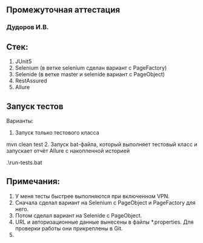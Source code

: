 ## Промежуточная аттестация
### Дудоров И.В.

## Стек:
1. JUnit5
2. Selenium (в ветке selenium сделан вариант с PageFactory)
3. Selenide (в ветке master и selenide вариант с PageObject)
4. RestAssured
5. Allure

## Запуск тестов
Варианты:
1. Запуск только тестового класса

mvn clean test
2. Запуск bat-файла, который выполняет тестовый класс и запускает отчёт Allure с накопленной историей

.\run-tests.bat

## Примечания:
1. У меня тесты быстрее выполняются при включенном VPN.
2. Сначала сделал вариант на Selenium с PageObject и PageFactory для него.
3. Потом сделал вариант на Selenide с PageObject.
4. URL и авторизационные данные вынесены в файлы *.properties. Для проверки работы они прикреплены в Git.
5. 
